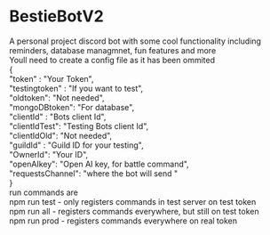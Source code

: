 # BestieBotV2
A personal project discord bot with some cool functionality including reminders, database managmnet, fun features and more<br />
Youll need to create a config file as it has been ommited<br />
{<br />
    "token" : "Your Token",<br />
   "testingtoken" : "If you want to test",<br />
   "oldtoken": "Not needed",<br />
   "mongoDBtoken": "For database",<br />
   "clientId" : "Bots client Id",<br />
   "clientIdTest": "Testing Bots client Id",<br />
   "clientIdOld": "Not needed",<br />
   "guildId" : "Guild ID for your testing",<br />
   "OwnerId": "Your ID", <br />
   "openAIkey": "Open AI key, for battle command",<br />
   "requestsChannel": "where the bot will send "<br />
}<br />
run commands are<br />
npm run test  - only registers commands in test server on test token<br />
npm run all   - registers commands everywhere, but still on test token<br />
npm run prod  - registers commands everywhere on real token<br />
